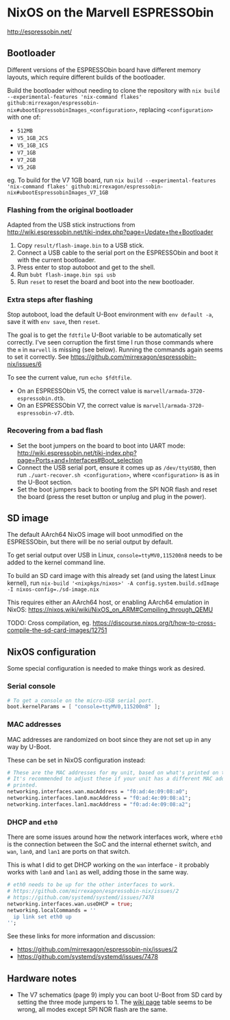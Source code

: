 # NixOS on the Marvell ESPRESSObin
http://espressobin.net/

## Bootloader
Different versions of the ESPRESSObin board have different memory layouts, which require different builds of the bootloader.

Build the bootloader without needing to clone the repository with `nix build --experimental-features 'nix-command flakes' github:mirrexagon/espressobin-nix#ubootEspressobinImages_<configuration>`, replacing `<configuration>` with one of:
- `512MB `
- `V5_1GB_2CS `
- `V5_1GB_1CS `
- `V7_1GB `
- `V7_2GB `
- `V5_2GB `

eg. To build for the V7 1GB board, run `nix build --experimental-features 'nix-command flakes' github:mirrexagon/espressobin-nix#ubootEspressobinImages_V7_1GB`

### Flashing from the original bootloader
Adapted from the USB stick instructions from http://wiki.espressobin.net/tiki-index.php?page=Update+the+Bootloader

1. Copy `result/flash-image.bin` to a USB stick.
1. Connect a USB cable to the serial port on the ESPRESSObin and boot it with the current bootloader.
1. Press enter to stop autoboot and get to the shell.
1. Run `bubt flash-image.bin spi usb`
1. Run `reset` to reset the board and boot into the new bootloader.

### Extra steps after flashing
Stop autoboot, load the default U-Boot environment with `env default -a`, save it with `env save`, then `reset`.

The goal is to get the `fdtfile` U-Boot variable to be automatically set correctly. I've seen corruption the first time I run those commands where the `m` in `marvell` is missing (see below). Running the commands again seems to set it correctly. See https://github.com/mirrexagon/espressobin-nix/issues/6

To see the current value, run `echo $fdtfile`.

- On an ESPRESSObin V5, the correct value is `marvell/armada-3720-espressobin.dtb`.
- On an ESPRESSObin V7, the correct value is `marvell/armada-3720-espressobin-v7.dtb`.

### Recovering from a bad flash
- Set the boot jumpers on the board to boot into UART mode: http://wiki.espressobin.net/tiki-index.php?page=Ports+and+Interfaces#Boot_selection
- Connect the USB serial port, ensure it comes up as `/dev/ttyUSB0`, then run `./uart-recover.sh <configuration>`, where `<configuration>` is as in the U-Boot section.
- Set the boot jumpers back to booting from the SPI NOR flash and reset the board (press the reset button or unplug and plug in the power).

## SD image
The default AArch64 NixOS image will boot unmodified on the ESPRESSObin, but there will be no serial output by default.

To get serial output over USB in Linux, `console=ttyMV0,115200n8` needs to be added to the kernel command line.

To build an SD card image with this already set (and using the latest Linux kernel), run `nix-build '<nixpkgs/nixos>' -A config.system.build.sdImage -I nixos-config=./sd-image.nix`

This requires either an AArch64 host, or enabling AArch64 emulation in NixOS: https://nixos.wiki/wiki/NixOS_on_ARM#Compiling_through_QEMU

TODO: Cross compilation, eg. https://discourse.nixos.org/t/how-to-cross-compile-the-sd-card-images/12751

## NixOS configuration
Some special configuration is needed to make things work as desired.

### Serial console
```nix
# To get a console on the micro-USB serial port.
boot.kernelParams = [ "console=ttyMV0,115200n8" ];
```

### MAC addresses
MAC addresses are randomized on boot since they are not set up in any way by U-Boot.

These can be set in NixOS configuration instead:

```nix
# These are the MAC addresses for my unit, based on what's printed on the case.
# It's recommended to adjust these if your unit has a different MAC address
# printed.
networking.interfaces.wan.macAddress = "f0:ad:4e:09:08:a0";
networking.interfaces.lan0.macAddress = "f0:ad:4e:09:08:a1";
networking.interfaces.lan1.macAddress = "f0:ad:4e:09:08:a2";
```

### DHCP and `eth0`
There are some issues around how the network interfaces work, where `eth0` is
the connection between the SoC and the internal ethernet switch, and `wan`,
`lan0`, and `lan1` are ports on that switch.

This is what I did to get DHCP working on the `wan` interface - it probably
works with `lan0` and `lan1` as well, adding those in the same way.

```nix
# eth0 needs to be up for the other interfaces to work.
# https://github.com/mirrexagon/espressobin-nix/issues/2
# https://github.com/systemd/systemd/issues/7478
networking.interfaces.wan.useDHCP = true;
networking.localCommands = ''
  ip link set eth0 up
'';
```

See these links for more information and discussion:

- https://github.com/mirrexagon/espressobin-nix/issues/2
- https://github.com/systemd/systemd/issues/7478

## Hardware notes
- The V7 schematics (page 9) imply you can boot U-Boot from SD card by setting the three mode jumpers to 1. The [wiki page](http://wiki.espressobin.net/tiki-index.php?page=Ports+and+Interfaces) table seems to be wrong, all modes except SPI NOR flash are the same.
